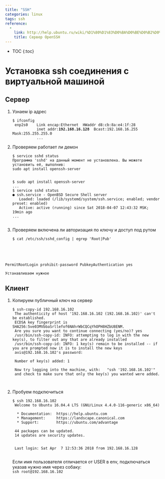 ```yaml
---
title: "SSH"
categories: linux
tags: ssh
reference: 
  -
    link: http://help.ubuntu.ru/wiki/%D1%80%D1%83%D0%BA%D0%BE%D0%B2%D0%BE%D0%B4%D1%81%D1%82%D0%B2%D0%BE_%D0%BF%D0%BE_ubuntu_server/%D1%83%D0%B4%D0%B0%D0%BB%D0%B5%D0%BD%D0%BD%D0%BE%D0%B5_%D0%B0%D0%B4%D0%BC%D0%B8%D0%BD%D0%B8%D1%81%D1%82%D1%80%D0%B8%D1%80%D0%BE%D0%B2%D0%B0%D0%BD%D0%B8%D0%B5/openssh_server
    title: Сервер OpenSSH
---
```


* TOC 
{:toc}

# Установка ssh соединения с виртуальной машиной

## Сервер

1. Узнаем ip адрес

    <pre><code class="shell">$ ifconfig 
    enp2s0    Link encap:Ethernet  HWaddr d8:cb:8a:e4:1f:28  
              inet addr:<b>192.168.16.128</b>  Bcast:192.168.16.255  Mask:255.255.255.0
              ...</code></pre>

1. Проверяем работает ли демон
    <pre><code class="shell">$ service sshd status
   Программа 'sshd' на данный момент не установлена. Вы можете установить её, выполнив:
   sudo apt install openssh-server
    </code></pre>

    <pre><code class="shell">$ sudo apt install openssh-server
   ...
   $ service sshd status
   ● ssh.service - OpenBSD Secure Shell server
      Loaded: loaded (/lib/systemd/system/ssh.service; enabled; vendor preset: enabled)
      Active: active (running) since Sat 2018-04-07 12:43:32 MSK; 19min ago
   ...
    </code></pre>

3. Проверяем включена ли авторизация по ключу и доступ под рутом

    <pre><code class="shell">$ cat /etc/ssh/sshd_config | egrep 'Root|Pub'
PermitRootLogin prohibit-password
PubkeyAuthentication yes
    </code></pre>

    Устанавливаем нужное

## Клиент

1. Копируем публичный ключ на сервер
    <pre><code class="shell">$ ssh-copy-id 192.168.16.102
    The authenticity of host '192.168.16.102 (192.168.16.102)' can't be established.
    ECDSA key fingerprint is SHA256:5ve03MVbbaSrllefof6NAhrWbCQCqYhOPH8HZbU8ENM.
    Are you sure you want to continue connecting (yes/no)? yes
    /usr/bin/ssh-copy-id: INFO: attempting to log in with the new key(s), to filter out any that are already installed
    /usr/bin/ssh-copy-id: INFO: 1 key(s) remain to be installed -- if you are prompted now it is to install the new keys
    avis@192.168.16.102's password: 

    Number of key(s) added: 1

    Now try logging into the machine, with:   "ssh '192.168.16.102'"
    and check to make sure that only the key(s) you wanted were added.

    </code></pre>

2. Пробуем подключиться
    <pre><code class="shell">$ ssh 192.168.16.102
    Welcome to Ubuntu 16.04.4 LTS (GNU/Linux 4.4.0-116-generic x86_64)

     * Documentation:  https://help.ubuntu.com
     * Management:     https://landscape.canonical.com
     * Support:        https://ubuntu.com/advantage

    44 packages can be updated.
    14 updates are security updates.


    Last login: Sat Apr  7 12:53:36 2018 from 192.168.16.128
    </code></pre>

    Если имя пользователя отличается от USER в env, подключаться указав нужно имя через собаку:  
    ```ssh root@192.168.16.102```